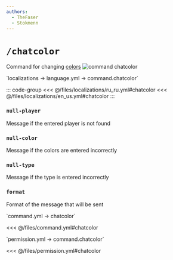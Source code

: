 ```yaml
---
authors:
  - TheFaser
  - Stokmenn
---
```


# `/chatcolor`

Command for changing [colors](/docs/message/format/fcolor/)
![command chatcolor](/commandchatcolor.png)

<!--@include: @/parts/fcolor.md-->

[//]: # (localization)
<!--@include: @/parts/words.md#localization--> 
<!--@include: @/parts/words.md#path--> `localizations → language.yml → command.chatcolor`

<!--@include: @/parts/words.md#default--> 

::: code-group
<<< @/files/localizations/ru_ru.yml#chatcolor
<<< @/files/localizations/en_us.yml#chatcolor
:::

### `null-player`

Message if the entered player is not found

### `null-color`

Message if the colors are entered incorrectly

### `null-type`

Message if the type is entered incorrectly

### `format`

Format of the message that will be sent

[//]: # (command.yml)
<!--@include: @/parts/words.md#setting-->
<!--@include: @/parts/words.md#path--> `command.yml → chatcolor`

<!--@include: @/parts/words.md#default-->
<<< @/files/command.yml#chatcolor

<!--@include: @/parts/enable.md-->
<!--@include: @/parts/aliases.md-->
<!--@include: @/parts/destination.md-->
<!--@include: @/parts/cooldown.md-->
<!--@include: @/parts/sound.md-->

[//]: # (permission.yml)
<!--@include: @/parts/words.md#permission-->
<!--@include: @/parts/words.md#path--> `permission.yml → command.chatcolor`

<!--@include: @/parts/words.md#default-->
<<< @/files/permission.yml#chatcolor

<!--@include: @/parts/permission/permissionTier3.md-->
<!--@include: @/parts/permission/cooldown.md-->
<!--@include: @/parts/permission/sound.md-->